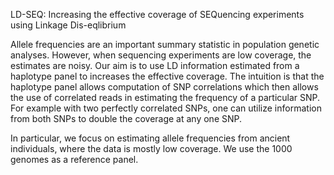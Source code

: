 LD-SEQ: Increasing the effective coverage of SEQuencing experiments using Linkage Dis-eqlibrium

Allele frequencies are an important summary statistic in population genetic analyses. However, when sequencing experiments are low coverage, the estimates are noisy. Our aim is to use LD information estimated from a haplotype panel to increases the effective coverage. The intuition is that the haplotype panel allows computation of SNP correlations which then allows the use of correlated reads in estimating the frequency of a particular SNP. For example with two perfectly correlated SNPs, one can utilize information from both SNPs to double the coverage at any one SNP.

In particular, we focus on estimating allele frequencies from ancient individuals, where the data is mostly low coverage. We use the 1000 genomes as a reference panel. 
